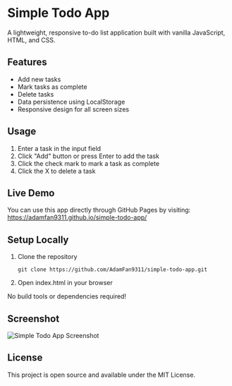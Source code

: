 # Simple Todo App

A lightweight, responsive to-do list application built with vanilla JavaScript, HTML, and CSS.

## Features

- Add new tasks
- Mark tasks as complete
- Delete tasks
- Data persistence using LocalStorage
- Responsive design for all screen sizes

## Usage

1. Enter a task in the input field
2. Click "Add" button or press Enter to add the task
3. Click the check mark to mark a task as complete
4. Click the X to delete a task

## Live Demo

You can use this app directly through GitHub Pages by visiting: https://adamfan9311.github.io/simple-todo-app/

## Setup Locally

1. Clone the repository
   ```
   git clone https://github.com/AdamFan9311/simple-todo-app.git
   ```
2. Open index.html in your browser

No build tools or dependencies required!

## Screenshot

![Simple Todo App Screenshot](screenshot.png)

## License

This project is open source and available under the MIT License.
